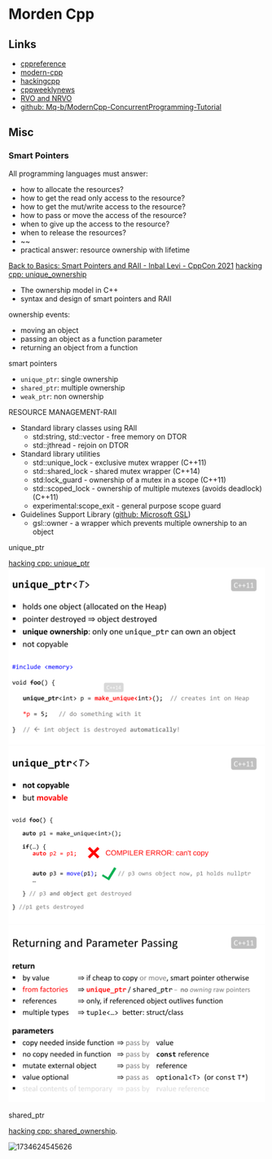 # Morden Cpp

## Links

- [cppreference](https://en.cppreference.com/w/)
- [modern-cpp](https://changkun.de/modern-cpp/)
- [hackingcpp](https://hackingcpp.com/index.html)
- [cppweeklynews](https://github.com/wanghenshui/cppweeklynews)
- [RVO and NRVO](https://pvs-studio.com/en/blog/terms/6516/)
- [github: Mq-b/ModernCpp-ConcurrentProgramming-Tutorial](https://github.com/Mq-b/ModernCpp-ConcurrentProgramming-Tutorial)

## Misc

### Smart Pointers

All programming languages must answer:

- how to allocate the resources?
- how to get the read only access to the resource?
- how to get the mut/write access to the resource?
- how to pass or move the access of the resource?
- when to give up the access to the resource?
- when to release the resources?
- ~~
- practical answer: resource ownership with lifetime

[Back to Basics: Smart Pointers and RAII - Inbal Levi - CppCon 2021](https://www.youtube.com/watch?v=07rJOzFRs6M)
[hacking cpp: unique_ownership](https://hackingcpp.com/cpp/std/unique_ownership.html)

- The ownership model in C++
- syntax and design of smart pointers and RAII

ownership events:

- moving an object
- passing an object as a function parameter
- returning an object from a function

smart pointers

- `unique_ptr`: single ownership
- `shared_ptr`: multiple ownership
- `weak_ptr`: non ownership

RESOURCE MANAGEMENT-RAII

- Standard library classes using RAll
  - std:string, std::vector - free memory on DTOR
  - std::jthread - rejoin on DTOR
- Standard library utilities
  - std::unique_lock - exclusive mutex wrapper (C++11)
  - std::shared_lock - shared mutex wrapper (C++14)
  - std:lock_guard - ownership of a mutex in a scope (C++11)
  - std::scoped_lock - ownership of multiple mutexes (avoids deadlock) (C++11)
  - experimental:scope_exit - general purpose scope guard
- Guidelines Support Library ([github: Microsoft GSL](https://github.com/Microsoft/GSL))
  - gsl::owner - a wrapper which prevents multiple ownership to an object

unique_ptr

[hacking cpp: unique_ptr](https://hackingcpp.com/cpp/std/unique_ownership.html)
![1734624233373](image/Note/unique_ptr_1.png)
![1734624392609](image/Note/unique_ptr_2.png)
![1734624401102](image/Note/unique_ptr_3.png)

shared_ptr

[hacking cpp: shared_ownership](https://hackingcpp.com/cpp/std/shared_ownership.html).

![1734624545626](image/Note/shared_ptr_1.png.png)
